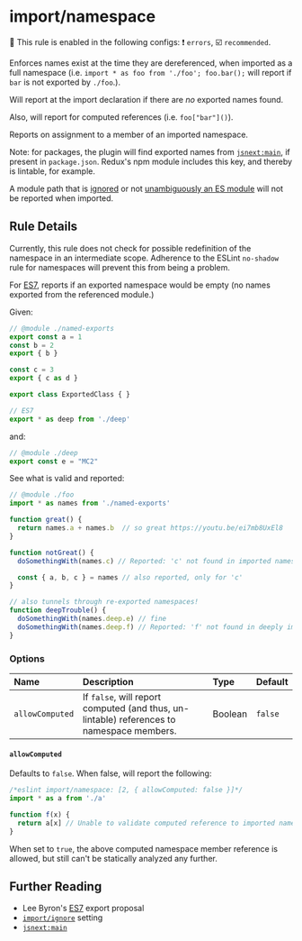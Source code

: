 # import/namespace

💼 This rule is enabled in the following configs: ❗ `errors`, ☑️ `recommended`.

<!-- end auto-generated rule header -->

Enforces names exist at the time they are dereferenced, when imported as a full namespace (i.e. `import * as foo from './foo'; foo.bar();` will report if `bar` is not exported by `./foo`.).

Will report at the import declaration if there are _no_ exported names found.

Also, will report for computed references (i.e. `foo["bar"]()`).

Reports on assignment to a member of an imported namespace.

Note: for packages, the plugin will find exported names
from [`jsnext:main`], if present in `package.json`.
Redux's npm module includes this key, and thereby is lintable, for example.

A module path that is [ignored] or not [unambiguously an ES module] will not be reported when imported.

[ignored]: ../README.md#importignore
[unambiguously an ES module]: https://github.com/bmeck/UnambiguousJavaScriptGrammar

## Rule Details

Currently, this rule does not check for possible
redefinition of the namespace in an intermediate scope. Adherence to the ESLint
`no-shadow` rule for namespaces will prevent this from being a problem.

For [ES7], reports if an exported namespace would be empty (no names exported from the referenced module.)

Given:

```js
// @module ./named-exports
export const a = 1
const b = 2
export { b }

const c = 3
export { c as d }

export class ExportedClass { }

// ES7
export * as deep from './deep'
```

and:

```js
// @module ./deep
export const e = "MC2"
```

See what is valid and reported:

```js
// @module ./foo
import * as names from './named-exports'

function great() {
  return names.a + names.b  // so great https://youtu.be/ei7mb8UxEl8
}

function notGreat() {
  doSomethingWith(names.c) // Reported: 'c' not found in imported namespace 'names'.

  const { a, b, c } = names // also reported, only for 'c'
}

// also tunnels through re-exported namespaces!
function deepTrouble() {
  doSomethingWith(names.deep.e) // fine
  doSomethingWith(names.deep.f) // Reported: 'f' not found in deeply imported namespace 'names.deep'.
}

```

### Options

<!-- begin auto-generated rule options list -->

| Name            | Description                                                                               | Type    | Default |
| :-------------- | :---------------------------------------------------------------------------------------- | :------ | :------ |
| `allowComputed` | If `false`, will report computed (and thus, un-lintable) references to namespace members. | Boolean | `false` |

<!-- end auto-generated rule options list -->

#### `allowComputed`

Defaults to `false`. When false, will report the following:

```js
/*eslint import/namespace: [2, { allowComputed: false }]*/
import * as a from './a'

function f(x) {
  return a[x] // Unable to validate computed reference to imported namespace 'a'.
}
```

When set to `true`, the above computed namespace member reference is allowed, but
still can't be statically analyzed any further.

## Further Reading

 - Lee Byron's [ES7] export proposal
 - [`import/ignore`] setting
 - [`jsnext:main`](Rollup)

[ES7]: https://github.com/leebyron/ecmascript-more-export-from
[`import/ignore`]: ../../README.md#importignore
[`jsnext:main`]: https://github.com/rollup/rollup/wiki/jsnext:main
